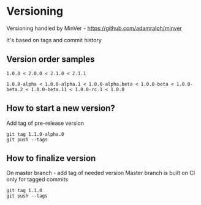 # Versioning

Versioning handled by MinVer - https://github.com/adamralph/minver

It's based on tags and commit history

## Version order samples
```
1.0.0 < 2.0.0 < 2.1.0 < 2.1.1

1.0.0-alpha < 1.0.0-alpha.1 < 1.0.0-alpha.beta < 1.0.0-beta < 1.0.0-beta.2 < 1.0.0-beta.11 < 1.0.0-rc.1 < 1.0.0

```


## How to start a new version?

Add tag of pre-release version

```
git tag 1.1.0-alpha.0
git push --tags
```

## How to finalize version

On master branch - add tag of needed version
Master branch is built on CI only for tagged commits
```
git tag 1.1.0
git push --tags
```